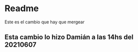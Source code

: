 # Readme

Este es el cambio que hay que mergear

## Esta cambio lo hizo Damián a las 14hs del 20210607


